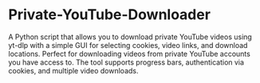 # Private-YouTube-Downloader
A Python script that allows you to download private YouTube videos using yt-dlp with a simple GUI for selecting cookies, video links, and download locations. Perfect for downloading videos from private YouTube accounts you have access to. The tool supports progress bars, authentication via cookies, and multiple video downloads.

